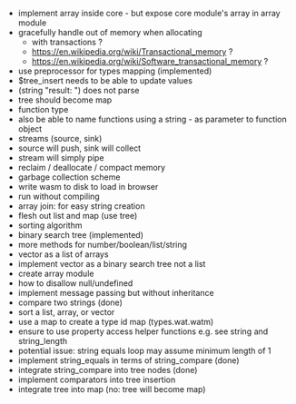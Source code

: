 
- implement array inside core - but expose core module's array in array module
- gracefully handle out of memory when allocating
	- with transactions ?
	- https://en.wikipedia.org/wiki/Transactional_memory ?
	- https://en.wikipedia.org/wiki/Software_transactional_memory ?
- use preprocessor for types mapping (implemented)
- $tree_insert needs to be able to update values
- (string "result: ") does not parse
- tree should become map
- function type
- also be able to name functions using a string - as parameter to function object
- streams (source, sink)
- source will push, sink will collect
- stream will simply pipe
- reclaim / deallocate / compact memory
- garbage collection scheme
- write wasm to disk to load in browser
- run without compiling
- array join: for easy string creation
- flesh out list and map (use tree)
- sorting algorithm
- binary search tree (implemented)
- more methods for number/boolean/list/string
- vector as a list of arrays
- implement vector as a binary search tree not a list
- create array module
- how to disallow null/undefined
- implement message passing but without inheritance
- compare two strings (done)
- sort a list, array, or vector
- use a map to create a type id map (types.wat.watm)
- ensure to use property access helper functions e.g. see string and string_length
- potential issue: string equals loop may assume minimum length of 1
- implement string_equals in terms of string_compare (done)
- integrate string_compare into tree nodes (done)
- implement comparators into tree insertion
- integrate tree into map (no: tree will become map)
